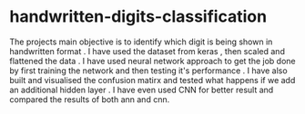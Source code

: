 # handwritten-digits-classification
The projects main objective is to identify which digit is being shown in handwritten format .
I have used the dataset from keras , then scaled and flattened the data .
I have used neural network approach to get the job done by first training the network and then testing it's performance . 
I have also built and visualised the confusion matirx and tested what happens if we add an additional hidden layer .
I have even used CNN for better result and compared the results of both ann and cnn.
